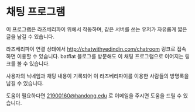 # 채팅 프로그램

이 프로그램은 라즈베리파이 위에서 작동하며, 같은 서버를 쓰는 유저가 자유롭게 짧은 글을 남길 수 있습니다.

라즈베리파이 연결 상태에서 http://chatwithyedindin.com/chatroom 링크로 접속하면 이용할 수 있습니다.
batflat 블로그를 방문해도 이 채팅 프로그램으로 이어지는 링크를 볼 수 있습니다.

사용자의 닉네임과 채팅 내용이 기록되어 이 라즈베리파이를 이용한 사람들의 방명록을 남길 수 있습니다. 

도움이 필요하다면 21900160@handong.edu 로 이메일을 주시면 도움을 드릴 수 있습니다.
